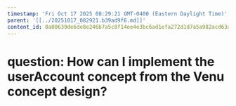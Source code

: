 ```yaml
---
timestamp: 'Fri Oct 17 2025 08:29:21 GMT-0400 (Eastern Daylight Time)'
parent: '[[../20251017_082921.b39ad9f6.md]]'
content_id: 0a00639de6de8e246b7a5c8f14ee4e3bc6ad1efa272d1d7a5a982acd63ab94c9
---
```


# question: How can I implement the userAccount concept from the Venu concept design?

